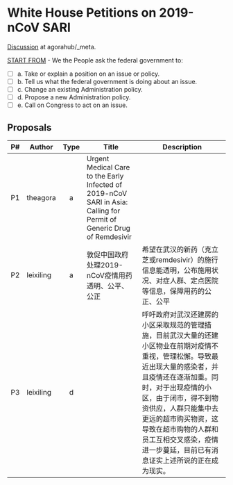 # White House Petitions on 2019-nCoV SARI
[Discussion](https://github.com/agorahub/_meta/issues/2) at agorahub/_meta.

[START FROM](https://petitions.whitehouse.gov/petition/create) - We the People ask the federal government to: 
- [ ] a. Take or explain a position on an issue or policy. 
- [ ] b. Tell us what the federal government is doing about an issue. 
- [ ] c. Change an existing Administration policy. 
- [ ] d. Propose a new Administration policy. 
- [ ] e. Call on Congress to act on an issue. 

## Proposals

| P# | Author    | Type | Title | Description |
| -- | --------- | :--: | ----- | ------------|
| P1 | theagora  |   a  | Urgent Medical Care to the Early Infected of 2019-nCoV SARI in Asia: Calling for Permit of Generic Drug of Remdesivir |  |
| P2 | leixiling |   a  | 敦促中国政府处理2019-nCoV疫情用药透明、公平、公正 | 希望在武汉的新药（克立芝或remdesivir）的施行信息能透明，公布施用状况、对症人群、定点医院等信息，保障用药的公正、公平 |
| P3 | leixiling |   d  |  | 呼吁政府对武汉还建房的小区采取规范的管理措施，目前武汉大量的还建小区物业在前期对疫情不重视，管理松懈。导致最近出现大量的感染者，并且疫情还在逐渐加重。同时，对于出现疫情的小区，由于闭市，得不到物资供应，人群只能集中去更远的超市购买物资，这导致在超市购物的人群和员工互相交叉感染，疫情进一步蔓延，目前已有消息证实上述所说的正在成为现实。 |
